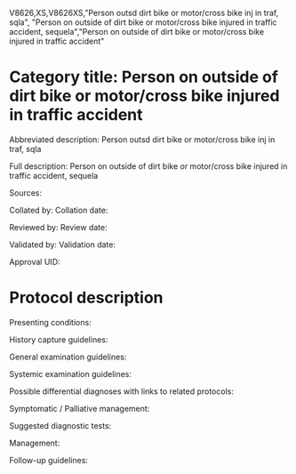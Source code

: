 V8626,XS,V8626XS,"Person outsd dirt bike or motor/cross bike inj in traf, sqla", "Person on outside of dirt bike or motor/cross bike injured in traffic accident, sequela","Person on outside of dirt bike or motor/cross bike injured in traffic accident"
# Category title: Person on outside of dirt bike or motor/cross bike injured in traffic accident

Abbreviated description: Person outsd dirt bike or motor/cross bike inj in traf, sqla

Full description: Person on outside of dirt bike or motor/cross bike injured in traffic accident, sequela

Sources:

Collated by:
Collation date:

Reviewed by:
Review date:

Validated by:
Validation date:

Approval UID:

# Protocol description

Presenting conditions:

History capture guidelines:

General examination guidelines:

Systemic examination guidelines:

Possible differential diagnoses with links to related protocols:

Symptomatic / Palliative management:

Suggested diagnostic tests:

Management:

Follow-up guidelines:
